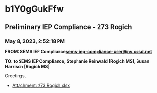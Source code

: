# b1Y0gGukFfw
## Preliminary IEP Compliance - 273 Rogich
### May 8, 2023, 2:52:18 PM
**FROM: SEMS IEP Compliance<sems-iep-compliance-user@nv.ccsd.net>**

**TO: to SEMS IEP Compliance, Stephanie Reinwald [Rogich MS], Susan Harrison [Rogich MS]**


Greetings, 





* [Attachment: 273 Rogich.xlsx](b1Y0gGukFfw-attachment-1.xlsx)
